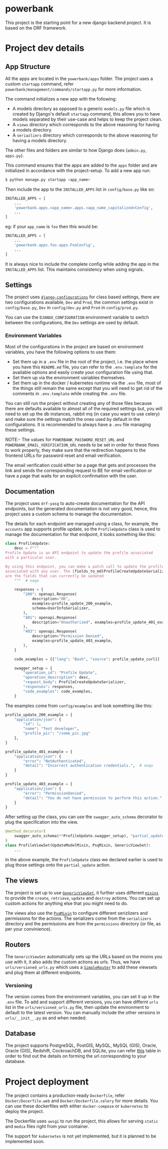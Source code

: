 # powerbank
This project is the starting point for a new django backend project. It is based on the DRF framework.

# Project dev details

## App Structure
All the apps are located in the `powerbank/apps` folder. The project uses a custom `startapp` command, refer `powerbank/management/commands/startapp.py` for more information.

The command initializes a new app with the following:
- A models directory as opposed to a generic `models.py` file which is created by Django's default `startapp` command, this allows you to have models separated by their use-case and helps to keep the project clean.
- A `views` directory which corresponds to the above reasoning for having a models directory.
- A `seriazliers` directory which corresponds to the above reasoning for having a models directory.

The other files and folders are similar to how Django does (`admin.py`, `apps.py`).

This command ensures that the apps are added to the `apps` folder and are initialized in accordance with the project-setup.
To add a new app run:
```bash
$ python manage.py startapp <app_name>
```
Then include the app to the `INSTALLED_APPS` list in `config/base.py` like so:
```python
INSTALLED_APPS = [
    ...
    'powerbank.apps.<app_name>.apps.<app_name_capitalized>Config',
    ...
]
```
eg: if your `app_name` is `foo` then this would be:
```python
INSTALLED_APPS = [
    ...
    'powerbank.apps.foo.apps.FooConfig',
    ...
]
```

It is always nice to include the complete config while adding the app in the `INSTALLED_APPS` list. This maintains consistency when using signals.

## Settings

The project uses [`django-configurations`](https://django-configurations.readthedocs.io/en/stable/) for class based settings, there are two configurations available, `Dev` and `Prod`, the common settings exist in `config/base.py`, `Dev` in `config/dev.py` and  `Prod` in `config/prod.py`.

You can use the `DJANGO_CONFIGURATION` environment variable to switch between the configurations, the `Dev` settings are used by default.

### Environment Variables
Most of the configurations in the project are based on environment variables, you have the following options to use them:
- Set them up in a `.env` file in the root of the project, i.e. the place where you have this `README.md` file, you can refer to the `.env.template` for the available options and easily create your configuration file using that.
- Set them up via the environment variables themselves.
- Set them up in the docker / kubernetes runtime via the `.env` file, most of the things still remain the same except that you will need to get rid of the comments in `.env.template` while creating the `.env` file.

You can still run the project without creating any of those files because there are defaults available to almost all of the required settings but, you will need to set up the db instances, rabbit mq (in case you want to use celery) and make sure the settings match the ones used by default in the configurations. It is recommended to always have a `.env` file managing these settings.

NOTE:- The values for `POWERBANK_PASSWORD_RESET_URL` and `POWERBANK_EMAIL_VERIFICATION_URL` needs to be set in order for these flows to work properly, they make sure that the redirection happens to the frontend URLs for password reset and email verification.

The email verification could either be a page that gets and processes the link and sends the corresponding request to BE for email verification or have a page that waits for an explicit confirmation with the user.

## Documentation
The project uses `drf-yasg` to auto-create documentation for the API endpoints, but the generated documentation is not very good, hence, this project uses a custom schema to manage the documentation.

The details for each endpoint are managed using a class, for example, the `accounts` app supports profile update, so the `ProfileUpdate` class is used to manage the documentation for that endpoint, it looks something like this:
    
```python
class ProfileUpdate:
    desc = f"""
Profile Update is an API endpoint to update the profile associated
with a particular user.

By using this endpoint, you can make a patch call to update the profile
associated with any user. The {fields_to_md(ProfileCreateUpdateSerializer.fields_names)}
are the fields that can currently be updated
    """  # noqa

    responses = {
        "200": openapi.Response(
            description="OK",
            examples=profile_update_200_example,
            schema=UserInfoSerializer,
        ),
        "401": openapi.Response(
            description="Unauthorized", examples=profile_update_401_example
        ),
        "403": openapi.Response(
            description="Permission Denied",
            examples=profile_update_403_example,
        ),
    }

    code_examples = [{"lang": "Bash", "source": profile_update_curl}]

    swagger_setup = {
        "operation_id": "Profile Update",
        "operation_description": desc,
        "request_body": ProfileCreateUpdateSerializer,
        "responses": responses,
        "code_examples": code_examples,
    }
```

The examples come from `config/examples` and look something like this:
```python
profile_update_200_example = {
    "application/json": {
        "id": 1,
        "name": "Test developer",
        "profile_pic": "/some_pic.jpg"
    },
}

profile_update_401_example = {
    "application/json": {
        "error": "NotAuthenticated",
        "detail": "Incorrect authentication credentials.",  # noqa
    }
}

profile_update_403_example = {
    "application/json": {
        "error": "PermissionDenied",
        "detail": "You do not have permission to perform this action."
    }
}
```

After setting up the class, you can use the `swagger_auto_schema` decorator to plug the specification into the view.

```python
@method_decorator(
    swagger_auto_schema(**ProfileUpdate.swagger_setup), "partial_update"
)
class ProfileViewSet(UpdateModelMixin, PsqMixin, GenericViewSet):
    ...
```

In the above example, the `ProfileUpdate` class we declared earlier is used to plug those settings onto the `partial_update` action.

## The views

The project is set up to use [`GenericViewSet`](https://www.django-rest-framework.org/api-guide/viewsets/#genericviewset), it further uses different [`mixins`](https://www.django-rest-framework.org/api-guide/generic-views/#mixins) to provide the `create`, `retrieve`, `update` and `destroy` actions.
You can set up custom actions for anything else that you might need to do.

The views also use the [`PsqMixin`](https://github.com/drf-psq/drf-psq#1-psqmixin-class) to configure different serizlizers and permissions for the actions. The serializers come from the `serializers` directory and the permissions are from the `permissions` directory (or file, as per your convinience).

## Routers
The `GenericViewSet` automatically sets up the URLs based on the mixins you use with it, it also adds the custom actions as urls. Thus, we have `urls/versioned_urls.py` which uses a [`SimpleRouter`](https://www.django-rest-framework.org/api-guide/routers/#simplerouter) to add these viewsets and plug them at different endpoints.

### Versioning
The version comes from the environment variables, you can set it up in the `.env` file. To add and support different versions, you can have differnt `urls` list in the `urls/versioned_urls.py` file, then update the environment to default to the latest version. You can manually include the other versions in `urls/__init__.py` as and when needed.

## Database
The project supports PostgreSQL, PostGIS, MySQL, MySQL (GIS), Oracle, Oracle (GIS), Redshift, CockroachDB, and SQLite, you can refer [this](https://github.com/jazzband/dj-database-url#url-schema) table in order to find out the details on forming the url corresponding to your database.

# Project deployment
The project contains a production-ready `Dockerfile`, refer `Docker/Docerfile.web` and `Docker/Dockerfile.celery` for more details. You can use these dockerfiles with either `docker-compose` or `kubernetes` to deploy the project.

The Dockerfile uses `uwsgi` to run the project, this allows for serving `static` and `media` files right from your container.

The support for `kubernetes` is not yet implemented, but it is planned to be implemented soon.
